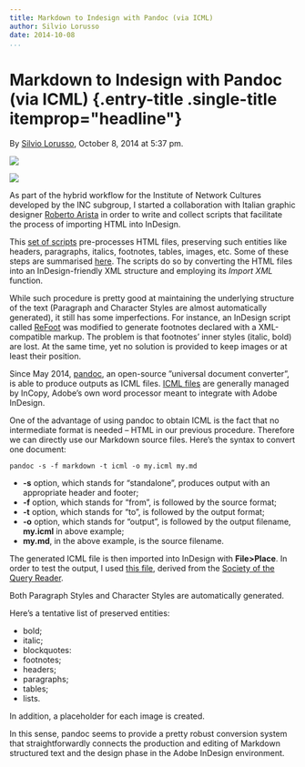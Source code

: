 ```yaml
---
title: Markdown to Indesign with Pandoc (via ICML)
author: Silvio Lorusso
date: 2014-10-08
...
```


# Markdown to Indesign with Pandoc (via ICML) {.entry-title .single-title itemprop="headline"}

By [Silvio
Lorusso](http://networkcultures.org/digitalpublishing/author/silviolorusso/ "Posts by Silvio Lorusso"),
October 8, 2014 at 5:37 pm.

![](imgs/Screen-Shot-2014-10-08-at-17.29.26.png)

![](imgs/Screen-Shot-2014-10-08-at-17.02.19.png)

As part of the hybrid workflow for the Institute of Network Cultures
developed by the INC subgroup, I started a collaboration with Italian
graphic designer [Roberto Arista](http://projects.robertoarista.it/) in
order to write and collect scripts that facilitate the process of
importing HTML into InDesign.

This [set of
scripts](https://github.com/roberto-arista/fromHTMLtoXML_InDesignFlavour)
pre-processes HTML files, preserving such entities like headers,
paragraphs, italics, footnotes, tables, images, etc. Some of these steps
are summarised
[here](http://networkcultures.org/digitalpublishing/2014/05/import-html-into-indesign-via-xml/).
The scripts do so by converting the HTML files into an InDesign-friendly
XML structure and employing its *Import XML* function.

While such procedure is pretty good at maintaining the underlying
structure of the text (Paragraph and Character Styles are almost
automatically generated), it still has some imperfections. For instance,
an InDesign script called
[ReFoot](http://www.indiscripts.com/post/2010/04/refoot-convert-markup-text-into-indesign-footnotes)
was modified to generate footnotes declared with a XML-compatible
markup. The problem is that footnotes’ inner styles (italic, bold) are
lost. At the same time, yet no solution is provided to keep images or at
least their position.

Since May 2014, [pandoc](http://johnmacfarlane.net/pandoc/), an
open-source ”universal document converter”, is able to produce outputs
as ICML files. [ICML files](http://www.fileinfo.com/extension/icml) are
generally managed by InCopy, Adobe’s own word processor meant to
integrate with Adobe InDesign.

One of the advantage of using pandoc to obtain ICML is the fact that no
intermediate format is needed – HTML in our previous procedure.
Therefore we can directly use our Markdown source files. Here’s the
syntax to convert one document:

    pandoc -s -f markdown -t icml -o my.icml my.md

-   **-s** option, which stands for “standalone”, produces output with
    an appropriate header and footer;
-   **-f** option, which stands for “from”, is followed by the source
    format;
-   **-t** option, which stands for “to”, is followed by the output
    format;
-   **-o** option, which stands for “output”, is followed by the output
    filename, **my.icml** in above example;
-   **my.md**, in the above example, is the source filename.

The generated ICML file is then imported into InDesign with
**File\>Place**. In order to test the output, I used [this
file](http://networkcultures.org/digitalpublishing/wp-content/uploads/sites/26/2014/10/Astrid.icml_.zip),
derived from the [Society of the Query
Reader](http://networkcultures.org/blog/publication/society-of-the-query-reader-reflections-on-web-search/).

Both Paragraph Styles and Character Styles are automatically generated.

Here’s a tentative list of preserved entities:

-   bold;
-   italic;
-   blockquotes:
-   footnotes;
-   headers;
-   paragraphs;
-   tables;
-   lists.

In addition, a placeholder for each image is created.

In this sense, pandoc seems to provide a pretty robust conversion system
that straightforwardly connects the production and editing of Markdown
structured text and the design phase in the Adobe InDesign environment.
